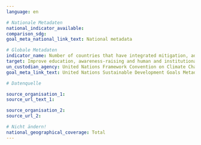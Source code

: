```yaml
---
language: en

# Nationale Metadaten
national_indicator_available:
comparison_sdg:
goal_meta_national_link_text: National metadata

# Globale Metadaten
indicator_name: Number of countries that have integrated mitigation, adaptation, impact reduction and early warning into primary, secondary and tertiary curricula
target: Improve education, awareness-raising and human and institutional capacity on climate change mitigation, adaptation, impact reduction and early warning
un_custodian_agency: United Nations Framework Convention on Climate Change (UNFCCC),  United Nations Educational, Scientific and Cultural Organization - Institute for Statistics (UNESCO-UIS)
goal_meta_link_text: United Nations Sustainable Development Goals Metadata

# Datenquelle

source_organisation_1:
source_url_text_1:

source_organisation_2:
source_url_2:

# Nicht ändern!
national_geographical_coverage: Total
---
```


